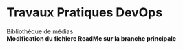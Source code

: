 <h1>Travaux Pratiques DevOps</h1>
Bibliothèque de médias </br>
<strong>Modification du fichiere ReadMe sur la branche principale</strong>
